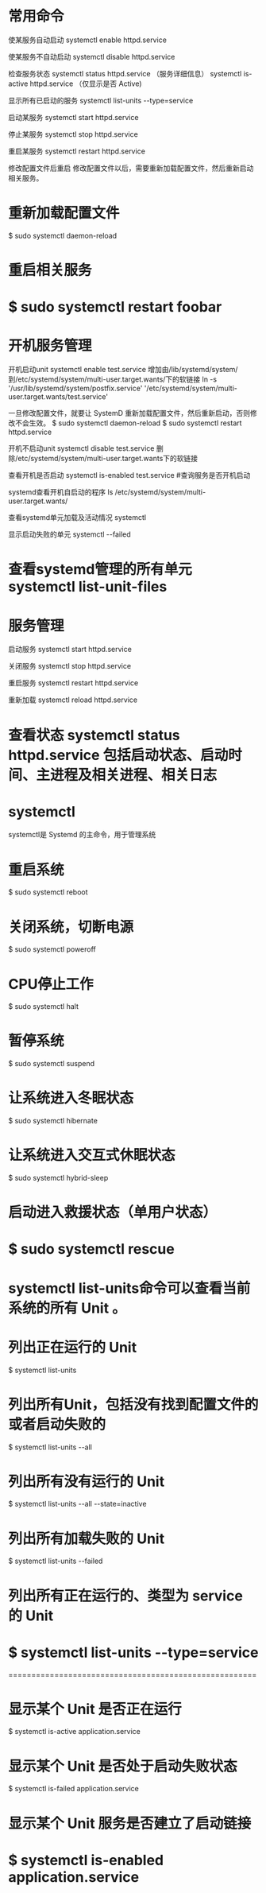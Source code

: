 


常用命令
======================================================
使某服务自动启动
systemctl enable httpd.service

使某服务不自动启动
systemctl disable httpd.service

检查服务状态
systemctl status httpd.service （服务详细信息） 
systemctl is-active httpd.service （仅显示是否 Active)

显示所有已启动的服务
systemctl list-units --type=service

启动某服务
systemctl start httpd.service

停止某服务
systemctl stop httpd.service

重启某服务
systemctl restart httpd.service

修改配置文件后重启
修改配置文件以后，需要重新加载配置文件，然后重新启动相关服务。

# 重新加载配置文件
$ sudo systemctl daemon-reload

# 重启相关服务
$ sudo systemctl restart foobar
======================================================








开机服务管理
======================================================
开机启动unit
systemctl enable test.service
增加由/lib/systemd/system/到/etc/systemd/system/multi-user.target.wants/下的软链接
ln -s '/usr/lib/systemd/system/postfix.service' '/etc/systemd/system/multi-user.target.wants/test.service'

一旦修改配置文件，就要让 SystemD 重新加载配置文件，然后重新启动，否则修改不会生效。
$ sudo systemctl daemon-reload
$ sudo systemctl restart httpd.service

开机不启动unit
systemctl disable test.service
删除/etc/systemd/system/multi-user.target.wants下的软链接

查看开机是否启动
systemctl is-enabled test.service #查询服务是否开机启动

systemd查看开机自启动的程序
ls /etc/systemd/system/multi-user.target.wants/

查看systemd单元加载及活动情况
systemctl

显示启动失败的单元
systemctl --failed

查看systemd管理的所有单元
systemctl list-unit-files
======================================================














服务管理
======================================================
启动服务
systemctl start httpd.service

关闭服务
systemctl stop httpd.service

重启服务
systemctl restart httpd.service

重新加载
systemctl reload httpd.service

查看状态
systemctl status httpd.service
包括启动状态、启动时间、主进程及相关进程、相关日志
======================================================






systemctl
======================================================
systemctl是 Systemd 的主命令，用于管理系统
# 重启系统
$ sudo systemctl reboot

# 关闭系统，切断电源
$ sudo systemctl poweroff

# CPU停止工作
$ sudo systemctl halt

# 暂停系统
$ sudo systemctl suspend

# 让系统进入冬眠状态
$ sudo systemctl hibernate

# 让系统进入交互式休眠状态
$ sudo systemctl hybrid-sleep

# 启动进入救援状态（单用户状态）
$ sudo systemctl rescue
======================================================





systemctl list-units命令可以查看当前系统的所有 Unit 。
======================================================
# 列出正在运行的 Unit
$ systemctl list-units

# 列出所有Unit，包括没有找到配置文件的或者启动失败的
$ systemctl list-units --all

# 列出所有没有运行的 Unit
$ systemctl list-units --all --state=inactive

# 列出所有加载失败的 Unit
$ systemctl list-units --failed

# 列出所有正在运行的、类型为 service 的 Unit
$ systemctl list-units --type=service
======================================================





======================================================
# 显示某个 Unit 是否正在运行
$ systemctl is-active application.service

# 显示某个 Unit 是否处于启动失败状态
$ systemctl is-failed application.service

# 显示某个 Unit 服务是否建立了启动链接
$ systemctl is-enabled application.service
======================================================






